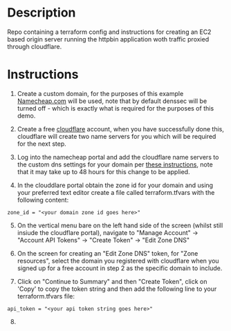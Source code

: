 # Description

Repo containing a terraform config and instructions for creating an EC2 based origin server running the httpbin application woth traffic proxied through cloudflare.

# Instructions

1. Create a custom domain, for the purposes of this example [Namecheap.com](https://www.namecheap.com/) will be used, note that by default denssec will be turned off - which is exactly what is required
   for the purposes of this demo.

2. Create a free [cloudflare](https://www.cloudflare.com/en-gb/) account, when you have successfully done this, cloudflare will create two name servers for you which will be required for the next step.

3. Log into the namecheap portal and add the cloudflare name servers to the custom dns settings for your domain per [these instructions](https://www.namecheap.com/support/knowledgebase/article.aspx/9607/2210/how-to-set-up-dns-records-for-your-domain-in-a-cloudflare-account/), note that it may take up to 48 hours for this change to be applied.

4.  In the clouddlare portal obtain the zone id for your domain and using your preferred text editor create a file called terraform.tfvars with the following content:
```
zone_id = "<your domain zone id goes here>"
```

5. On the vertical menu bare on the left hand side of the screen (whilst still insiude the cloudflare portal), navigate to "Manage Account" -> "Account API Tokens" -> "Create Token" -> "Edit Zone DNS"

6. On the screen for creating an "Edit Zone DNS" token, for "Zone resources", select the domain you registered with cloudflare when you signed up for a free account in step 2 as the specific domain to include.

7. Click on "Continue to Summary" and then "Create Token", click on 'Copy' to copy the token string and then add the following line to your terraform.tfvars file:
```
api_token = "<your api token string goes here>"
```

8. 

 
